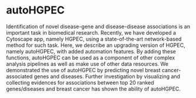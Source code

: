 # autoHGPEC

Identification of novel disease-gene and disease-disease associations is an important task in biomedical research. Recently, we have developed a Cytoscape app, namely HGPEC, using a state-of-the-art network-based method for such task. Here, we describe an upgrading version of HGPEC, namely autoHGPEC, with added automation features. By adding these functions, autoHGPEC can be used as a component of other complex analysis pipelines as well as make use of other data resources. We demonstrated the use of autoHGPEC by predicting novel breast cancer-associated genes and diseases. Further investigation by visualizing and collecting evidences for associations between top 20 ranked genes/diseases and breast cancer has shown the ability of autoHGPEC.
